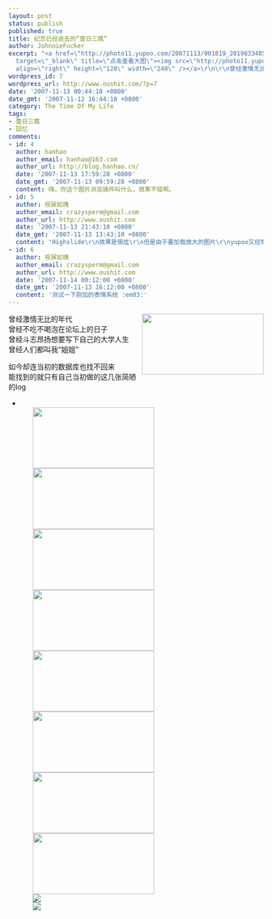 ```yaml
---
layout: post
status: publish
published: true
title: 纪念已经逝去的“壹日三瘋”
author: JohnnieFucker
excerpt: "<a href=\"http://photo11.yupoo.com/20071113/001819_2019833485_aipyatmk.jpg\"
  target=\"_blank\" title=\"点击查看大图\"><img src=\"http://photo11.yupoo.com/20071113/001819_2019833485_m.jpg\"
  align=\"right\" height=\"120\" width=\"240\" /></a>\r\n\r\n曾经激情无比的年代\r\n曾经不吃不喝泡在论坛上的日子\r\n曾经斗志昂扬想要写下自己的大学人生\r\n曾经人们都叫我“姐姐”\r\n\r\n如今却连当初的数据库也找不回来\r\n能找到的就只有自己当初做的这几张简陋的log\r\n"
wordpress_id: 7
wordpress_url: http://www.oushit.com/?p=7
date: '2007-11-13 00:44:18 +0800'
date_gmt: '2007-11-12 16:44:18 +0800'
category: The Time Of My Life
tags:
- 壹日三瘋
- 回忆
comments:
- id: 4
  author: hanhao
  author_email: hanhao@163.com
  author_url: http://blog.hanhao.cn/
  date: '2007-11-13 17:59:28 +0800'
  date_gmt: '2007-11-13 09:59:28 +0800'
  content: 嗨，你这个图片浏览插件叫什么，效果不错啊。
- id: 5
  author: 视屎如瑰
  author_email: crazysperm@gmail.com
  author_url: http://www.oushit.com
  date: '2007-11-13 21:43:10 +0800'
  date_gmt: '2007-11-13 13:43:10 +0800'
  content: "Highslide\r\n效果是很炫\r\n但是由于要加载放大的图片\r\nyupoo又经常很慢\r\n建议还是不要用了\r\n不然白白增加页面的加载时间\r\n当然拿来研究一下倒是不错"
- id: 6
  author: 视屎如瑰
  author_email: crazysperm@gmail.com
  author_url: http://www.oushit.com
  date: '2007-11-14 00:12:00 +0800'
  date_gmt: '2007-11-13 16:12:00 +0800'
  content: '测试一下刚加的表情系统 :em03:'
---
```

<p><a href="http://photo11.yupoo.com/20071113/001819_2019833485_aipyatmk.jpg" target="_blank" title="点击查看大图"><img src="http://photo11.yupoo.com/20071113/001819_2019833485_m.jpg" align="right" height="120" width="240" /></a></p>
<p>曾经激情无比的年代<br />
曾经不吃不喝泡在论坛上的日子<br />
曾经斗志昂扬想要写下自己的大学人生<br />
曾经人们都叫我“姐姐”</p>
<p>如今却连当初的数据库也找不回来<br />
能找到的就只有自己当初做的这几张简陋的log<br />
<!--break--><a id="more-7"></a></p>
<ul>
<li>
<ol><a href="http://photo11.yupoo.com/20071113/001820_1887628220.jpg" onclick="return hs.expand(this)" target="_blank" title="点击查看大图" class="highslide"><img src="http://photo11.yupoo.com/20071113/001820_1887628220.jpg" height="120" width="240" /></a></ol>
<ol><a href="http://photo5.yupoo.com/20071113/001820_1732551141.jpg" target="_blank" title="点击查看大图"><img src="http://photo5.yupoo.com/20071113/001820_1732551141.jpg" height="120" width="240" /></a></ol>
<ol><a href="http://photo5.yupoo.com/20071113/001820_982135532.jpg" target="_blank" title="点击查看大图"><img src="http://photo5.yupoo.com/20071113/001820_982135532.jpg" height="120" width="240" /></a></ol>
<ol><a href="http://photo11.yupoo.com/20071113/001559_1437652653.jpg.jpg" target="_blank" title="点击查看大图"><img src="http://photo11.yupoo.com/20071113/001559_1437652653.jpg" height="120" width="240" /></a></ol>
<ol><a href="http://photo11.yupoo.com/20071113/001558_1275143017.jpg" target="_blank" title="点击查看大图"><img src="http://photo11.yupoo.com/20071113/001558_1275143017.jpg" height="120" width="240" /></a></ol>
<ol><a href="http://photo5.yupoo.com/20071113/001558_670903412.jpg" target="_blank" title="点击查看大图"><img src="http://photo5.yupoo.com/20071113/001558_670903412.jpg" height="120" width="240" /></a></ol>
<ol><a href="http://photo5.yupoo.com/20071113/001558_1495704007.jpg" target="_blank" title="点击查看大图"><img src="http://photo5.yupoo.com/20071113/001558_1495704007.jpg" height="120" width="240" /></a></ol>
<ol><a href="http://photo5.yupoo.com/20071113/001557_19418348.jpg" target="_blank" title="点击查看大图"><img src="http://photo5.yupoo.com/20071113/001557_19418348.jpg" height="120" width="240" /></a></ol>
<ol><img src="http://photo5.yupoo.com/20071113/004301_979772061.jpg" /></ol>
<ol><img src="http://photo11.yupoo.com/20071113/004301_776856502_mqkgiyro.jpg" /></ol>
</li>
</ul>
